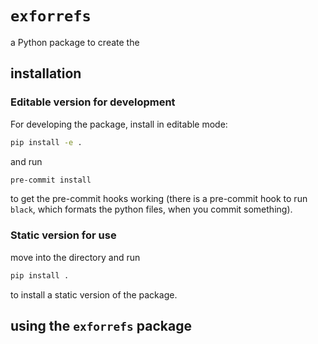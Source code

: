 # `exforrefs`

a Python package to create the 

## installation

### Editable version for development

For developing the package, install in editable mode:

```bash
pip install -e .
```

and run 

```bash
pre-commit install
```

to get the pre-commit hooks working (there is a pre-commit hook to run `black`, which formats the python files, when you commit something).

### Static version for use

move into the directory and run

```bash
pip install .
```

to install a static version of the package.




## using the `exforrefs` package



